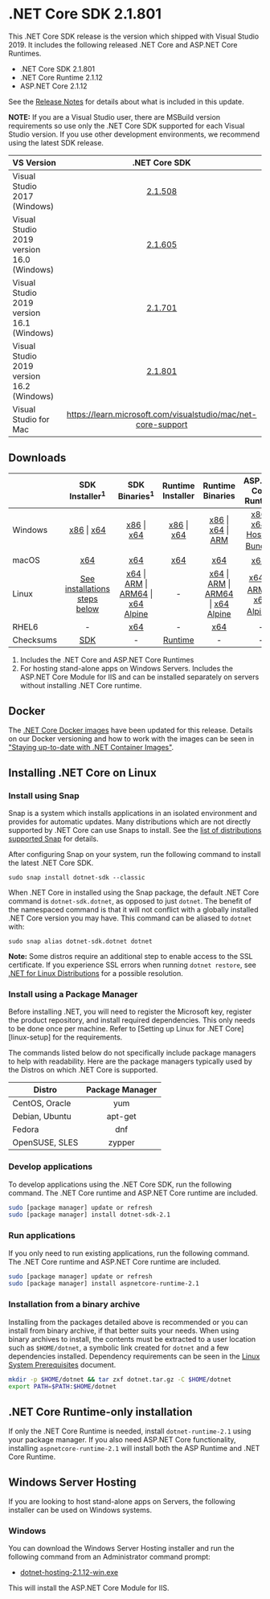 # .NET Core SDK 2.1.801

This .NET Core SDK release is the version which shipped with Visual Studio 2019. It includes the following released .NET Core and ASP.NET Core Runtimes.

* .NET Core SDK 2.1.801
* .NET Core Runtime 2.1.12
* ASP.NET Core 2.1.12

See the [Release Notes](2.1.12.md) for details about what is included in this update.

**NOTE:** If you are a Visual Studio user, there are MSBuild version requirements so use only the .NET Core SDK supported for each Visual Studio version. If you use other development environments, we recommend using the latest SDK release.

| VS Version | .NET Core SDK |
| :-- | :--: |
| Visual Studio 2017 (Windows) | [2.1.508](../2.1.12/2.1.12-download.md) |
| Visual Studio 2019 version 16.0 (Windows) | [2.1.605](2.1.605-sdk-download.md) |
| Visual Studio 2019 version 16.1 (Windows) | [2.1.701](2.1.701-sdk-download.md) |
| Visual Studio 2019 version 16.2 (Windows) | [2.1.801](#downloads) |
| Visual Studio for Mac | https://learn.microsoft.com/visualstudio/mac/net-core-support |

## Downloads
|           | SDK Installer<sup>1</sup>                        | SDK Binaries<sup>1</sup>                 | Runtime Installer                                        | Runtime Binaries                                 | ASP.NET Core Runtime           |
| --------- | :------------------------------------------:     | :----------------------:                 | :---------------------------:                            | :-------------------------:                      | :-----------------:            |
| Windows   | [x86][dotnet-sdk-win-x86.exe] \| [x64][dotnet-sdk-win-x64.exe] | [x86][dotnet-sdk-win-x86.zip] \| [x64][dotnet-sdk-win-x64.zip] | [x86][dotnet-runtime-win-x86.exe] \| [x64][dotnet-runtime-win-x64.exe] | [x86][dotnet-runtime-win-x86.zip] \| [x64][dotnet-runtime-win-x64.zip] \| [ARM][dotnet-runtime-win-arm.zip] | [x86][aspnetcore-runtime-win-x86.exe] \| [x64][aspnetcore-runtime-win-x64.exe] \| <br/> [Hosting Bundle][dotnet-hosting-win.exe]<sup>2</sup> |
| macOS     | [x64][dotnet-sdk-osx-x64.pkg]  | [x64][dotnet-sdk-osx-x64.tar.gz]     | [x64][dotnet-runtime-osx-x64.pkg] | [x64][dotnet-runtime-osx-x64.tar.gz] | [x64][aspnetcore-runtime-osx-x64.tar.gz]<sup>1</sup>
| Linux     | [See installations steps below][linux-install]   | [x64][dotnet-sdk-linux-x64.tar.gz] \| [ARM][dotnet-sdk-linux-arm.tar.gz] \| [ARM64][dotnet-sdk-linux-arm64.tar.gz] \| [x64 Alpine][dotnet-sdk-linux-musl-x64.tar.gz] | - | [x64][dotnet-runtime-linux-x64.tar.gz] \| [ARM][dotnet-runtime-linux-arm.tar.gz] \| [ARM64][dotnet-runtime-linux-arm64.tar.gz] \| [x64 Alpine][dotnet-runtime-linux-musl-x64.tar.gz] | [x64][aspnetcore-runtime-linux-x64.tar.gz]<sup>1</sup>  \| [ARM][aspnetcore-runtime-linux-arm.tar.gz]<sup>1</sup> \| [x64 Alpine][aspnetcore-runtime-linux-musl-x64.tar.gz]<sup>1</sup> |
| RHEL6     | -                                                | [x64][dotnet-sdk-rhel.6-x64.tar.gz]                    | -                                                        | [x64][dotnet-runtime-rhel.6-x64.tar.gz] | - |
| Checksums | [SDK][checksums-sdk]                             | -                                        | [Runtime][checksums-runtime]                             | - | - |

1. Includes the .NET Core and ASP.NET Core Runtimes
2. For hosting stand-alone apps on Windows Servers. Includes the ASP.NET Core Module for IIS and can be installed separately on servers without installing .NET Core runtime.

## Docker

The [.NET Core Docker images](https://hub.docker.com/r/microsoft/dotnet/) have been updated for this release. Details on our Docker versioning and how to work with the images can be seen in ["Staying up-to-date with .NET Container Images"](https://devblogs.microsoft.com/dotnet/staying-up-to-date-with-net-container-images/).

## Installing .NET Core on Linux

### Install using Snap

Snap is a system which installs applications in an isolated environment and provides for automatic updates. Many distributions which are not directly supported by .NET Core can use Snaps to install. See the [list of distributions supported Snap](https://docs.snapcraft.io/installing-snapd/6735) for details.

After configuring Snap on your system, run the following command to install the latest .NET Core SDK.

`sudo snap install dotnet-sdk --classic`

When .NET Core in installed using the Snap package, the default .NET Core command is `dotnet-sdk.dotnet`, as opposed to just `dotnet`. The benefit of the namespaced command is that it will not conflict with a globally installed .NET Core version you may have. This command can be aliased to `dotnet` with:

`sudo snap alias dotnet-sdk.dotnet dotnet`

**Note:** Some distros require an additional step to enable access to the SSL certificate. If you experience SSL errors when running `dotnet restore`, see [.NET for Linux Distributions](../../../linux.md) for a possible resolution.

### Install using a Package Manager

Before installing .NET, you will need to register the Microsoft key, register the product repository, and install required dependencies. This only needs to be done once per machine. Refer to [Setting up Linux for .NET Core][linux-setup] for the requirements.

The commands listed below do not specifically include package managers to help with readability. Here are the package managers typically used by the Distros on which .NET Core is supported.

| Distro | Package Manager  |
| ---             | :----:  |
| CentOS, Oracle  | yum     |
| Debian, Ubuntu  | apt-get |
| Fedora          | dnf     |
| OpenSUSE, SLES  | zypper  |

### Develop applications
To develop applications using the .NET Core SDK, run the following command. The .NET Core runtime and ASP.NET Core runtime are included.

```bash
sudo [package manager] update or refresh
sudo [package manager] install dotnet-sdk-2.1
```

### Run applications
If you only need to run existing applications, run the following command. The .NET Core runtime and ASP.NET Core runtime are included.

```bash
sudo [package manager] update or refresh
sudo [package manager] install aspnetcore-runtime-2.1
```

### Installation from a binary archive

Installing from the packages detailed above is recommended or you can install from binary archive, if that better suits your needs. When using binary archives to install, the contents must be extracted to a user location such as `$HOME/dotnet`, a symbolic link created for `dotnet` and a few dependencies installed. Dependency requirements can be seen in the [Linux System Prerequisites](https://github.com/dotnet/core/blob/main/Documentation/linux-prereqs.md) document.

```bash
mkdir -p $HOME/dotnet && tar zxf dotnet.tar.gz -C $HOME/dotnet
export PATH=$PATH:$HOME/dotnet
```

## .NET Core Runtime-only installation

If only the .NET Core Runtime is needed, install `dotnet-runtime-2.1` using your package manager. If you also need ASP.NET Core functionality, installing `aspnetcore-runtime-2.1` will install both the ASP Runtime and .NET Core Runtime.

## Windows Server Hosting

If you are looking to host stand-alone apps on Servers, the following installer can be used on Windows systems.

### Windows

You can download the Windows Server Hosting installer and run the following command from an Administrator command prompt:

* [dotnet-hosting-2.1.12-win.exe][dotnet-hosting-win.exe]

This will install the ASP.NET Core Module for IIS.

[blob-runtime]: https://builds.dotnet.microsoft.com/dotnet/Runtime/
[blob-sdk]: https://builds.dotnet.microsoft.com/dotnet/Sdk/
[release-notes]: 2.1.12.md

[//]: # ( Runtime 2.1.12)
[dotnet-runtime-linux-arm.tar.gz]: https://download.visualstudio.microsoft.com/download/pr/f759670e-1f8d-4f1a-8eb7-58b95f94c68c/69eca04ca138dc6c3caa160bd1b891d1/dotnet-runtime-2.1.12-linux-arm.tar.gz
[dotnet-runtime-linux-arm64.tar.gz]: https://download.visualstudio.microsoft.com/download/pr/b6ac0d5e-513c-416e-acf2-124a51551a1b/a34dea8d2abb62d29d4bf76a10b9dc30/dotnet-runtime-2.1.12-linux-arm64.tar.gz
[dotnet-runtime-linux-musl-x64.tar.gz]: https://download.visualstudio.microsoft.com/download/pr/467a6d37-d1a9-4640-8517-93a638e574a8/32c24faccb0d5460089dafc9babe0251/dotnet-runtime-2.1.12-linux-musl-x64.tar.gz
[dotnet-runtime-linux-x64.tar.gz]: https://download.visualstudio.microsoft.com/download/pr/2c78594a-dd2c-488e-b201-b7fd9b78ab00/5f2169b20fc704e069c336114ec653c5/dotnet-runtime-2.1.12-linux-x64.tar.gz
[dotnet-runtime-osx-x64.pkg]: https://download.visualstudio.microsoft.com/download/pr/f25e0161-ec20-46a7-87a7-881dbb6a04a1/a1d22440ce211d4e2e13203561c7d770/dotnet-runtime-2.1.12-osx-x64.pkg
[dotnet-runtime-osx-x64.tar.gz]: https://download.visualstudio.microsoft.com/download/pr/63ca131a-270d-427f-a85f-d328b160ef85/7ed226a80fedae75c6ef2a7f3090904b/dotnet-runtime-2.1.12-osx-x64.tar.gz
[dotnet-runtime-rhel.6-x64.tar.gz]: https://download.visualstudio.microsoft.com/download/pr/8716e3ad-f2b4-4d87-9133-61ded394a42f/89820fd294fa07616e8423534eced0cc/dotnet-runtime-2.1.12-rhel.6-x64.tar.gz
[dotnet-runtime-win-arm.zip]: https://download.visualstudio.microsoft.com/download/pr/db199ce9-e39d-4115-8d24-a42e440c4930/b3a30d1d6855f8b4c42844c31b373333/dotnet-runtime-2.1.12-win-arm.zip
[dotnet-runtime-win-x64.exe]: https://download.visualstudio.microsoft.com/download/pr/ddd9d981-872f-4b62-b942-cfbf9c7e0e60/cbfc51fb841d7398a5ad9acb50d4f8ee/dotnet-runtime-2.1.12-win-x64.exe
[dotnet-runtime-win-x64.zip]: https://download.visualstudio.microsoft.com/download/pr/dcf8c839-2ffd-4677-9b29-4af9c44e170e/59de767034f66051fe6eab61fa757be1/dotnet-runtime-2.1.12-win-x64.zip
[dotnet-runtime-win-x86.exe]: https://download.visualstudio.microsoft.com/download/pr/0fd34b03-08ed-44ec-9761-308717c7fd27/7556f134a19420dbe781b44a13c4d666/dotnet-runtime-2.1.12-win-x86.exe
[dotnet-runtime-win-x86.zip]: https://download.visualstudio.microsoft.com/download/pr/3c85a8f2-2d5c-4a42-811b-2e89f04151a8/7583d56dcd286c7112781125c9fca215/dotnet-runtime-2.1.12-win-x86.zip

[//]: # ( ASP 2.1.12)
[aspnetcore-runtime-linux-arm.tar.gz]: https://download.visualstudio.microsoft.com/download/pr/66039441-8e90-47e9-ac2e-74ad0e8d2174/c26b37f6d82e2a96751c85ff48727d6f/aspnetcore-runtime-2.1.12-linux-arm.tar.gz
[aspnetcore-runtime-linux-musl-x64.tar.gz]: https://download.visualstudio.microsoft.com/download/pr/dc2bad3f-7ebc-4579-990a-52e16dff204b/260ce8c864f201717dfe75f4146c3b40/aspnetcore-runtime-2.1.12-linux-musl-x64.tar.gz
[aspnetcore-runtime-linux-x64.tar.gz]: https://download.visualstudio.microsoft.com/download/pr/c1b620fe-7d8e-4685-b6ae-82b444dbc7a7/3d5610f0607da49ee014c61c6cd4e9af/aspnetcore-runtime-2.1.12-linux-x64.tar.gz
[aspnetcore-runtime-osx-x64.tar.gz]: https://download.visualstudio.microsoft.com/download/pr/90ed1613-140d-4daf-9edd-7037bea2116c/cbc63e0e394727de0460ddddd3dcf58a/aspnetcore-runtime-2.1.12-osx-x64.tar.gz
[aspnetcore-runtime-win-x64.exe]: https://download.visualstudio.microsoft.com/download/pr/de023b91-4177-4e0b-9941-40f2e44d5408/ea7705ae5993202807ad98dcf7b8ddf7/aspnetcore-runtime-2.1.12-win-x64.exe
[aspnetcore-runtime-win-x64.zip]: https://download.visualstudio.microsoft.com/download/pr/3e6c7d2d-3ca9-49ff-8168-bd85c88e4138/eeca26ac5189c66f044c3a0a462e1409/aspnetcore-runtime-2.1.12-win-x64.zip
[aspnetcore-runtime-win-x86.exe]: https://download.visualstudio.microsoft.com/download/pr/d8b36b96-890f-4207-9418-565fa6e7b64f/775b6912b82886fdb7be25b63a47bc57/aspnetcore-runtime-2.1.12-win-x86.exe
[aspnetcore-runtime-win-x86.zip]: https://download.visualstudio.microsoft.com/download/pr/dbd566a6-3629-45bf-804f-79e86d6c6a93/ed8a595e8db40013264f8f304423ed6a/aspnetcore-runtime-2.1.12-win-x86.zip
[dotnet-hosting-win.exe]: https://download.visualstudio.microsoft.com/download/pr/eebd54bc-c3a2-4580-bb29-b35c1c5ffa92/22ffe5649861167d3d5728d3cb4b10a1/dotnet-hosting-2.1.12-win.exe

[//]: # ( SDK 2.1.801 )
[dotnet-sdk-linux-arm.tar.gz]: https://download.visualstudio.microsoft.com/download/pr/08b5ee2d-85d3-4e9a-8392-a53d9bfc45b6/8e2bc9a61074f8a82a455a0614226262/dotnet-sdk-2.1.801-linux-arm.tar.gz
[dotnet-sdk-linux-arm64.tar.gz]: https://download.visualstudio.microsoft.com/download/pr/2612b592-2f37-4a80-9630-5ebca0420f87/fabe268b88545aaf10b24fdeb66f745c/dotnet-sdk-2.1.801-linux-arm64.tar.gz
[dotnet-sdk-linux-musl-x64.tar.gz]: https://download.visualstudio.microsoft.com/download/pr/583f70d4-af97-42e9-bea8-ea66dc9ace5a/be02e62f143925cc8d3c24696d29a937/dotnet-sdk-2.1.801-linux-musl-x64.tar.gz
[dotnet-sdk-linux-x64.tar.gz]: https://download.visualstudio.microsoft.com/download/pr/b95d51d0-6be0-49eb-aae7-4092c77634d3/4dd3723dcee0d50ad5e5ead5f4f4127e/dotnet-sdk-2.1.801-linux-x64.tar.gz
[dotnet-sdk-osx-x64.pkg]: https://download.visualstudio.microsoft.com/download/pr/faa8e3e4-285d-4bcc-b6b1-2545e1b52ee3/91ba59bd2d30a2fc20b0b08bbc4673f7/dotnet-sdk-2.1.801-osx-x64.pkg
[dotnet-sdk-osx-x64.tar.gz]: https://download.visualstudio.microsoft.com/download/pr/f2b22dbe-6802-4051-a3a2-fc0defd772f0/3e1ac7d36dbe27d38c9a8e5a415bb2ae/dotnet-sdk-2.1.801-osx-x64.tar.gz
[dotnet-sdk-rhel.6-x64.tar.gz]: https://download.visualstudio.microsoft.com/download/pr/e48d6be6-541f-415e-91d2-6a53a47b8b7e/c12ccaf8c9622e5fe8b129b2fa80a994/dotnet-sdk-2.1.801-rhel.6-x64.tar.gz
[dotnet-sdk-win-x64.exe]: https://download.visualstudio.microsoft.com/download/pr/29f92590-ac92-45f0-99e8-e60c767dc4e9/ddc1014a788613364b5308d6c49db3db/dotnet-sdk-2.1.801-win-x64.exe
[dotnet-sdk-win-x64.zip]: https://download.visualstudio.microsoft.com/download/pr/a3e45ac9-c70d-4526-b05d-1fe621b146e1/55cce526bf94100d95db61fcf65cc182/dotnet-sdk-2.1.801-win-x64.zip
[dotnet-sdk-win-x86.exe]: https://download.visualstudio.microsoft.com/download/pr/408b9eb6-c213-4498-abf3-317b73e2eb54/0ca48259be33b961af8980cd2bbaac51/dotnet-sdk-2.1.801-win-x86.exe
[dotnet-sdk-win-x86.zip]: https://download.visualstudio.microsoft.com/download/pr/bf58f321-34f3-4fb4-a201-5922dacf6a20/67b37675235c144c8f4be49ea739a1d4/dotnet-sdk-2.1.801-win-x86.zip

[checksums-runtime]: https://builds.dotnet.microsoft.com/dotnet/checksums/2.1.12-runtime-sha.txt
[checksums-sdk]: https://builds.dotnet.microsoft.com/dotnet/checksums/2.1.801-sdk-sha.txt

[linux-install]: https://learn.microsoft.com/dotnet/core/install/linux

[dotnet-blog]: https://devblogs.microsoft.com/dotnet/
